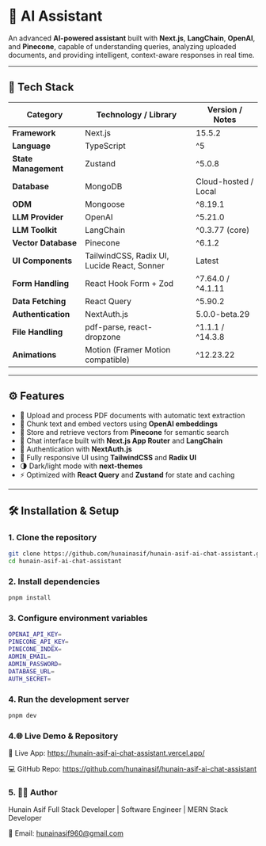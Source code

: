 # 🤖 AI Assistant

An advanced **AI-powered assistant** built with **Next.js**, **LangChain**, **OpenAI**, and **Pinecone**, capable of understanding queries, analyzing uploaded documents, and providing intelligent, context-aware responses in real time.

---

## 🧠 Tech Stack

| Category             | Technology / Library                        | Version / Notes      |
| -------------------- | ------------------------------------------- | -------------------- |
| **Framework**        | Next.js                                     | 15.5.2               |
| **Language**         | TypeScript                                  | ^5                   |
| **State Management** | Zustand                                     | ^5.0.8               |
| **Database**         | MongoDB                                     | Cloud-hosted / Local |
| **ODM**              | Mongoose                                    | ^8.19.1              |
| **LLM Provider**     | OpenAI                                      | ^5.21.0              |
| **LLM Toolkit**      | LangChain                                   | ^0.3.77 (core)       |
| **Vector Database**  | Pinecone                                    | ^6.1.2               |
| **UI Components**    | TailwindCSS, Radix UI, Lucide React, Sonner | Latest               |
| **Form Handling**    | React Hook Form + Zod                       | ^7.64.0 / ^4.1.11    |
| **Data Fetching**    | React Query                                 | ^5.90.2              |
| **Authentication**   | NextAuth.js                                 | 5.0.0-beta.29        |
| **File Handling**    | pdf-parse, react-dropzone                   | ^1.1.1 / ^14.3.8     |
| **Animations**       | Motion (Framer Motion compatible)           | ^12.23.22            |

---

## ⚙️ Features

- 📁 Upload and process PDF documents with automatic text extraction
- 🧩 Chunk text and embed vectors using **OpenAI embeddings**
- 🧠 Store and retrieve vectors from **Pinecone** for semantic search
- 💬 Chat interface built with **Next.js App Router** and **LangChain**
- 🔐 Authentication with **NextAuth.js**
- 🎨 Fully responsive UI using **TailwindCSS** and **Radix UI**
- 🌗 Dark/light mode with **next-themes**
- ⚡ Optimized with **React Query** and **Zustand** for state and caching

---

## 🛠️ Installation & Setup

### 1. Clone the repository

```bash
git clone https://github.com/hunainasif/hunain-asif-ai-chat-assistant.git
cd hunain-asif-ai-chat-assistant
```

### 2. Install dependencies

```bash
pnpm install
```

### 3. Configure environment variables

```bash
OPENAI_API_KEY=
PINECONE_API_KEY=
PINECONE_INDEX=
ADMIN_EMAIL=
ADMIN_PASSWORD=
DATABASE_URL=
AUTH_SECRET=
```

### 4. Run the development server

```bash
pnpm dev

```

### 4.🌐 Live Demo & Repository

🔗 Live App: https://hunain-asif-ai-chat-assistant.vercel.app/

💻 GitHub Repo: https://github.com/hunainasif/hunain-asif-ai-chat-assistant

### 5. 👨‍💻 Author

Hunain Asif
Full Stack Developer | Software Engineer | MERN Stack Developer

📧 Email: hunainasif960@gmail.com
